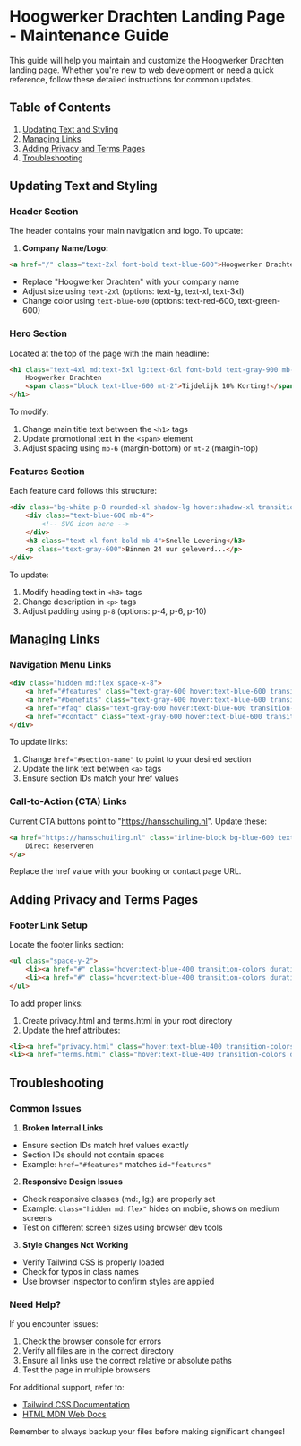 # Hoogwerker Drachten Landing Page - Maintenance Guide

This guide will help you maintain and customize the Hoogwerker Drachten landing page. Whether you're new to web development or need a quick reference, follow these detailed instructions for common updates.

## Table of Contents
1. [Updating Text and Styling](#updating-text-and-styling)
2. [Managing Links](#managing-links)
3. [Adding Privacy and Terms Pages](#adding-privacy-and-terms-pages)
4. [Troubleshooting](#troubleshooting)

## Updating Text and Styling

### Header Section
The header contains your main navigation and logo. To update:

1. **Company Name/Logo:**
```html
<a href="/" class="text-2xl font-bold text-blue-600">Hoogwerker Drachten</a>
```
- Replace "Hoogwerker Drachten" with your company name
- Adjust size using `text-2xl` (options: text-lg, text-xl, text-3xl)
- Change color using `text-blue-600` (options: text-red-600, text-green-600)

### Hero Section
Located at the top of the page with the main headline:

```html
<h1 class="text-4xl md:text-5xl lg:text-6xl font-bold text-gray-900 mb-6">
    Hoogwerker Drachten
    <span class="block text-blue-600 mt-2">Tijdelijk 10% Korting!</span>
</h1>
```

To modify:
1. Change main title text between the `<h1>` tags
2. Update promotional text in the `<span>` element
3. Adjust spacing using `mb-6` (margin-bottom) or `mt-2` (margin-top)

### Features Section
Each feature card follows this structure:

```html
<div class="bg-white p-8 rounded-xl shadow-lg hover:shadow-xl transition-shadow duration-300">
    <div class="text-blue-600 mb-4">
        <!-- SVG icon here -->
    </div>
    <h3 class="text-xl font-bold mb-4">Snelle Levering</h3>
    <p class="text-gray-600">Binnen 24 uur geleverd...</p>
</div>
```

To update:
1. Modify heading text in `<h3>` tags
2. Change description in `<p>` tags
3. Adjust padding using `p-8` (options: p-4, p-6, p-10)

## Managing Links

### Navigation Menu Links
```html
<div class="hidden md:flex space-x-8">
    <a href="#features" class="text-gray-600 hover:text-blue-600 transition-colors duration-300">Kenmerken</a>
    <a href="#benefits" class="text-gray-600 hover:text-blue-600 transition-colors duration-300">Voordelen</a>
    <a href="#faq" class="text-gray-600 hover:text-blue-600 transition-colors duration-300">FAQ</a>
    <a href="#contact" class="text-gray-600 hover:text-blue-600 transition-colors duration-300">Contact</a>
</div>
```

To update links:
1. Change `href="#section-name"` to point to your desired section
2. Update the link text between `<a>` tags
3. Ensure section IDs match your href values

### Call-to-Action (CTA) Links
Current CTA buttons point to "https://hansschuiling.nl". Update these:

```html
<a href="https://hansschuiling.nl" class="inline-block bg-blue-600 text-white font-semibold px-8 py-4 rounded-lg">
    Direct Reserveren
</a>
```

Replace the href value with your booking or contact page URL.

## Adding Privacy and Terms Pages

### Footer Link Setup
Locate the footer links section:

```html
<ul class="space-y-2">
    <li><a href="#" class="hover:text-blue-400 transition-colors duration-300">Privacy Policy</a></li>
    <li><a href="#" class="hover:text-blue-400 transition-colors duration-300">Algemene Voorwaarden</a></li>
</ul>
```

To add proper links:
1. Create privacy.html and terms.html in your root directory
2. Update the href attributes:
```html
<li><a href="privacy.html" class="hover:text-blue-400 transition-colors duration-300">Privacy Policy</a></li>
<li><a href="terms.html" class="hover:text-blue-400 transition-colors duration-300">Algemene Voorwaarden</a></li>
```

## Troubleshooting

### Common Issues

1. **Broken Internal Links**
- Ensure section IDs match href values exactly
- Section IDs should not contain spaces
- Example: `href="#features"` matches `id="features"`

2. **Responsive Design Issues**
- Check responsive classes (md:, lg:) are properly set
- Example: `class="hidden md:flex"` hides on mobile, shows on medium screens
- Test on different screen sizes using browser dev tools

3. **Style Changes Not Working**
- Verify Tailwind CSS is properly loaded
- Check for typos in class names
- Use browser inspector to confirm styles are applied

### Need Help?
If you encounter issues:
1. Check the browser console for errors
2. Verify all files are in the correct directory
3. Ensure all links use the correct relative or absolute paths
4. Test the page in multiple browsers

For additional support, refer to:
- [Tailwind CSS Documentation](https://tailwindcss.com/docs)
- [HTML MDN Web Docs](https://developer.mozilla.org/en-US/docs/Web/HTML)

Remember to always backup your files before making significant changes!